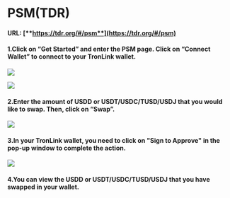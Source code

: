 # PSM(TDR)

#### **URL:** [**https://tdr.org/#/psm**](https://tdr.org/#/psm)

#### 1.**Click on “Get Started” and enter the PSM page. Click on “Connect Wallet” to connect to your TronLink wallet.**

![](https://lh4.googleusercontent.com/vqLB24bqXi0QpwuVSF8mxXoMJYjNpTbNqvVOURu4JR-DPkoSpPMgZHs1jpF1nWkmtbvFxKZ740aOmEcr9-fuCc5AjGiiWHiVm7RkCLVav7X_jYdz23XXQxgvkiNynnuQ4VHuW6zJgjsxGBExz89RYUM)

![](https://lh4.googleusercontent.com/JtU-gv2LmOFR2BqKEWA_RHfw-6atuM4MfaYHb2o6BgXPItw_8ULVpVhdqo_tdTIVQ5sivKQUvCqcNj4Z8fka6I9DkzpR1b6LXQzwUtL-nOsWw2rIGxlqx65Kf7Jr34RQmsddCndIggDNgUY8e9tRctI)

#### **2.Enter the amount of  USDD or USDT/USDC/TUSD/USDJ that you would like to swap. Then, click on “Swap”.**

![](https://lh5.googleusercontent.com/SBkpccvFrBd4RjWHOBkZ4bYKr5AHVh1bEUKHPznKaafRQXLKK3am6w95d1eWGbcPEYIOW_PrC7AY0yq0umTkZIDWt8ytbRSurmHuNg55CVIfstapSes6I4SBQyVTFt8vW62bH6HtuavB3gpgA9QCw0U)

#### **3.In your TronLink wallet, you need to click on "Sign to Approve" in the pop-up window to complete the action.**

![](https://lh5.googleusercontent.com/15tWPKk1rafDhIR0Vksddj0nPpj9avNjy3q4ODzh_O2RzRq8UxNWoDB6RPdVMXxNAJKIeQunasp4-XENOEW7-7CYDKhaznVG9KEFjqU2RUMJREia1ORIhZzCQE5g0jF984F5Xo3p17bqmA02wCxuCbs)

#### **4.You can view the USDD or USDT/USDC/TUSD/USDJ that you have swapped in your wallet.**

